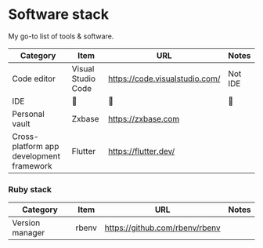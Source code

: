 # Software stack

My go-to list of tools & software.

| Category | Item | URL | Notes |
| -------- | ---- | --- | ----- |
| Code editor | Visual Studio Code | https://code.visualstudio.com/ | Not IDE |
| IDE         | 🛑 | 🛑 | 🛑 |
| Personal vault | Zxbase | https://zxbase.com ||
| Cross-platform app development framework | Flutter | https://flutter.dev/ ||

### Ruby stack
| Category | Item | URL | Notes |
| -------- | ---- | --- | ----- |
| Version manager | rbenv | https://github.com/rbenv/rbenv | |
